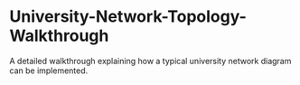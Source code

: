 # University-Network-Topology-Walkthrough
A detailed walkthrough explaining how a typical university network diagram can be implemented.
